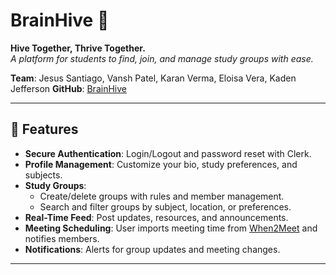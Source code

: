 # BrainHive 🐝

**Hive Together, Thrive Together.**  
*A platform for students to find, join, and manage study groups with ease.*

**Team**: Jesus Santiago, Vansh Patel, Karan Verma, Eloisa Vera, Kaden Jefferson
**GitHub**: [BrainHive](https://github.com/VanishedAIR/BrainHive)

---

## 🚀 Features
- **Secure Authentication**: Login/Logout and password reset with Clerk.  
- **Profile Management**: Customize your bio, study preferences, and subjects.  
- **Study Groups**:  
  - Create/delete groups with rules and member management.  
  - Search and filter groups by subject, location, or preferences.  
- **Real-Time Feed**: Post updates, resources, and announcements.  
- **Meeting Scheduling**: User imports meeting time from [When2Meet](https://www.when2meet.com) and notifies members.
- **Notifications**: Alerts for group updates and meeting changes.  

---